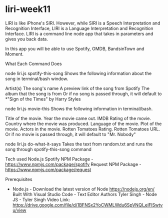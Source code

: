 # liri-week11

LIRI is like iPhone's SIRI. However, while SIRI is a Speech Interpretation and Recognition Interface, LIRI is a Language Interpretation and Recognition Interface. LIRI is a command line node app that takes in parameters and gives you back data.

In this app you will be able to use Spotify, OMDB, BandsinTown and Moment.

What Each Command Does

node liri.js spotify-this-song <song name>
Shows the following information about the song in terminal/bash window.

Artist(s)
The song's name
A preview link of the song from Spotify
The album that the song is from
Or if no song is passed through, it will default to *"Sign of the Times" by Harry Styles

node liri.js movie-this <movie name>
Shows the following information in terminal/bash.

Title of the movie.
Year the movie came out.
IMDB Rating of the movie.
Country where the movie was produced.
Language of the movie.
Plot of the movie.
Actors in the movie.
Rotten Tomatoes Rating.
Rotten Tomatoes URL.
Or if no movie is passed through, it will default to "Mr. Nobody"

node liri.js do-what-it-says
Takes the text from random.txt and runs the song through spotify-this-song command


Tech used
Node.js
Spotify NPM Package - https://www.npmjs.com/package/spotify
Request NPM Package - https://www.npmjs.com/package/request


Prerequisites
- Node.js - Download the latest version of Node https://nodejs.org/en/
Built With
Visual Studio Code - Text Editor
Authors
Tyler Singh - Node JS - Tyler Singh
Video Link: https://drive.google.com/file/d/1BFNSx2YoCWMLWdu6SpVNQI_elFlSwtvu/view